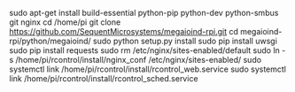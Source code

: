 
sudo apt-get install build-essential python-pip python-dev python-smbus git nginx
cd /home/pi
git clone https://github.com/SequentMicrosystems/megaioind-rpi.git
cd megaioind-rpi/python/megaioind/
sudo python setup.py install
sudo pip install uwsgi
sudo pip install requests
sudo rm /etc/nginx/sites-enabled/default
sudo ln -s /home/pi/rcontrol/install/nginx_conf /etc/nginx/sites-enabled/
sudo systemctl link /home/pi/rcontrol/install/rcontrol_web.service
sudo systemctl link /home/pi/rcontrol/install/rcontrol_sched.service
